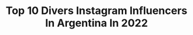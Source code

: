 ---
title: Top 10 Divers Instagram Influencers In Argentina In 2022
description: >-
  Find top divers Instagram influencers in Argentina in 2022. Most popular hashtags: #argentina #yomequedoencasa #humor.
platform: Instagram
hits: 127
text_top: Discover the most popular Instagram accounts on inBeat.
text_bottom: inBeat aggregates 127 Instagram influencers like this in Argentina for you to connect with.
profiles:
  - username: "jugandoconaby"
    fullname: >-
      Jugando con Aby
    bio: >-
      Cuenta administrada por adultos 🤴 Juegos, sorpresas, retos y mucha diversión 🤣 Somos +2,7 Millones de fanabycos 💛 en mi canal de YouTube. Mi Libro:
    location: "Argentina"
    followers: 111751
    engagement: 322
    commentsToLikes: 0.066444
    id: ck0w442itwpaz0i19hulemnr0
    verified: false
    hashtags: "#fanabycos, #operaci, #regalandosonrisas, #disfraz"
  - username: "emilianomedinaok"
    fullname: >-
      Emiliano Medina
    bio: >-
      ◾Coreógrafo, docente y bailarín ◾Dirijo @bddancegroup ◾Crew Leader @diversity.ar
    location: "Argentina"
    followers: 5471
    engagement: 570
    commentsToLikes: 0.072337
    id: ck5hpx871s4ji0i115796o6ck
    verified: false
    hashtags: "#waackingworld, #waackingargentina, #cuarentena, #siempreterrazaterraza"
  - username: "candesoliz_"
    fullname: >-
      Cande Soliz
    bio: >-
      🌈21años - Skater - Bs As📍 SKATEBOARDING= AMOR, AMISTAD, UNIÓN Y DIVERSIÓN✨ VOL.2➡@girls_invasionsb
    location: "Argentina"
    followers: 2519
    engagement: 1239
    commentsToLikes: 0.083319
    id: ck6u2skuetopr0j71whbne0v3
    verified: false
    hashtags: "#skateargentino, #doceseisfilmcontest, #skate, #skategirl"
  - username: "brenda.mato"
    fullname: >-
      Brenda Mato - Modelo Plus Size
    bio: >-
      Por trabajo al mail 🙏 💪🏻Activista x la Diversidad Corporal 🎤Panelista en @altavozatv 📸Chica de Tapa @lofficielarg 📢 Referente sub35 @lanacionrevista
    location: "Argentina"
    followers: 108897
    engagement: 407
    commentsToLikes: 0.050425
    id: ck0w5pny54u1l0i19puacp4ld
    verified: false
    hashtags: "#estilosintalle, #leydetalles, #brendamatoenaltavoz"
  - username: "daylombardi23"
    fullname: >-
      Daiana Lombardi
    bio: >-
      🇦🇷 Locutora @radiolared AM 910 📻 🎙 Mamá de marca personal 👯 Departamentos de Género y Diversidad del Club Atlético Independiente ❤
    location: "Argentina"
    followers: 22264
    engagement: 206
    commentsToLikes: 0.043221
    id: ck13743v09oev0i19oqvcrrlp
    verified: false
    hashtags: "#independiente, #doveproyectoautoestima, #octubrerosa, #repost"
  - username: "eligomezalcorta"
    fullname: >-
      Elizabeth Gomez Alcorta
    bio: >-
      Ministra de las Mujeres, Géneros y Diversidad. Abogada DDHH. Docente (UBA). Feminista.
    location: "Argentina"
    followers: 50113
    engagement: 227
    commentsToLikes: 0.014321
    id: ck55offbg88xz0i11d07gkoud
    verified: true
    hashtags: "#argentinaunida, #graciascient, #graciasargentina, #leymicaela"
  - username: "astrolo.gi"
    fullname: >-
      𝙰𝚂𝚃𝚁𝙾𝙻𝙾𝙶𝙸𝙰 𝙿𝙰𝚁𝙰 𝚅𝙸𝚅𝙸𝚁𝙻𝙰
    bio: >-
      🗣 Divulgadora y amante de los lenguajes simbólicos, diversos y variados 🧿 Consultoría astrológica profesional
    location: "Argentina"
    followers: 33740
    engagement: 358
    commentsToLikes: 0.052526
    id: ck5q1hfkab01z0i11bvhvhrv7
    verified: false
    hashtags: "#tauro, #piscis, #capricornio, #saturno"
  - username: "cursocanino"
    fullname: >-
      Curso Canino From Ciro Fercom
    bio: >-
      👉Escuela de Peluquería Canina 🐩 Cuidad: La Plata, Bs As🇦🇷 🌈Diversión 🐕Adopciones 😍Historias 👉¿Tenés un comercio y querés que te publiquemos? Mp!🤗
    location: "Argentina"
    followers: 25839
    engagement: 949
    commentsToLikes: 0.078509
    id: ck15pug36zoko0i19fqoq70em
    verified: false
    hashtags: "#humorespa, #perros, #pets, #influencercanino"
  - username: "ricardo.chiri"
    fullname: >-
      Ricardo Chirinos
    bio: >-
      🇻🇪 Venezolano 🎙Stand up comedy/Comediante 🤣 🕺Bailarin/coreógrafo gordito🤷‍♂️ 📽 videos #humor #diversion #comedia 👇el video de @cesararamis8 👇
    location: "Argentina"
    followers: 2033
    engagement: 1081
    commentsToLikes: 0.185898
    id: ck5zn859onylm0i14ju855yud
    verified: false
    hashtags: "#venezuela, #argentina, #humor, #venezolanosenargentina"
  - username: "ciervospampas"
    fullname: >-
      Ciervos Pampas Rugby Club
    bio: >-
      🥇 Primer club de rugby de diversidad sexual de América Latina 🌈 #TackleandoLaHomofobia . Más sobre nosotres:
    location: "Argentina"
    followers: 7651
    engagement: 136
    commentsToLikes: 0.065717
    id: ck5zxevzm7vqe0i1446v6toid
    verified: false
    hashtags: "#qu, #ciervospampas, #nosotresnosquedamosencasa, #tackleandolahomofobia"
---